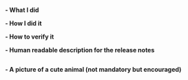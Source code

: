 <!--
Make sure you've read and understood our contributing guidelines;
https://github.com/docker/cli/blob/master/CONTRIBUTING.md

** Make sure all your commits include a signature generated with `git commit -s` **

For additional information on our contributing process, read our contributing
guide https://docs.docker.com/contribute/

If this is a bug fix, make sure your description includes "fixes #xxxx", or
"closes #xxxx"

Provide the following information:
-->

**- What I did**

**- How I did it**

**- How to verify it**

**- Human readable description for the release notes**

<!--
Write a short (one line) summary that describes the changes in this
pull request for inclusion in the changelog.
It must be placed inside the below triple backticks section.

NOTE: Only fill this section if changes introduced in this PR are user-facing.
The PR must have a relevant impact/ label.
-->

```markdown changelog

```

**- A picture of a cute animal (not mandatory but encouraged)**
